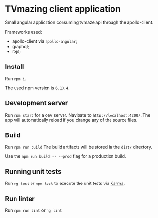 # TVmazing client application

Small angular application consuming tvmaze api through the apollo-client.

Frameworks used:
* apollo-client via `apollo-angular`;
* graphql;
* rxjs;

## Install

Run `npm i`.

The used npm version is `6.13.4`.

## Development server

Run `npm start` for a dev server. Navigate to `http://localhost:4200/`. 
The app will automatically reload if you change any of the source files.

## Build

Run `npm run build` 
The build artifacts will be stored in the `dist/` directory. 

Use the `npm run build -- --prod` flag for a production build.

## Running unit tests

Run `ng test`  or `npm test` to execute the unit tests via [Karma](https://karma-runner.github.io).

## Run linter

Run `npm run lint` or `ng lint`
